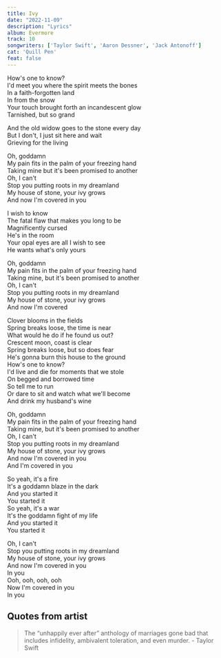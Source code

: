 ```yaml
---
title: Ivy
date: "2022-11-09"
description: "Lyrics"
album: Evermore
track: 10
songwriters: ['Taylor Swift', 'Aaron Dessner', 'Jack Antonoff']
cat: 'Quill Pen'
feat: false
---
```

<p className="verse-one">
How's one to know? <br />
I'd meet you where the spirit meets the bones <br />
In a faith-forgotten land <br />
In from the snow <br />
Your touch brought forth an incandescent glow <br />
Tarnished, but so grand <br />
</p>
<p className="pre-chorus">
And the old widow goes to the stone every day <br />
But I don't, I just sit here and wait <br />
Grieving for the living <br />
</p>
<p className="chorus">
Oh, goddamn <br />
My pain fits in the palm of your freezing hand <br />
Taking mine but it's been promised to another <br />
Oh, I can't <br />
Stop you putting roots in my dreamland <br />
My house of stone, your ivy grows <br />
And now I'm covered in you <br />
</p>
<p className="verse-two">
I wish to know <br />
The fatal flaw that makes you long to be <br />
Magnificently cursed <br />
He's in the room <br />
Your opal eyes are all I wish to see <br />
He wants what's only yours <br />
</p>
<p className="chorus">
Oh, goddamn <br />
My pain fits in the palm of your freezing hand <br />
Taking mine, but it's been promised to another <br />
Oh, I can't <br />
Stop you putting roots in my dreamland <br />
My house of stone, your ivy grows <br />
And now I'm covered <br />
</p>
<p className="verse-three">
Clover blooms in the fields <br />
Spring breaks loose, the time is near <br />
What would he do if he found us out? <br />
Crescent moon, coast is clear <br />
Spring breaks loose, but so does fear <br />
He's gonna burn this house to the ground <br />
How's one to know? <br />
I'd live and die for moments that we stole <br />
On begged and borrowed time <br />
So tell me to run <br />
Or dare to sit and watch what we'll become <br />
And drink my husband's wine <br />
</p>
<p className="chorus">
Oh, goddamn <br />
My pain fits in the palm of your freezing hand <br />
Taking mine, but it's been promised to another <br />
Oh, I can't <br />
Stop you putting roots in my dreamland <br />
My house of stone, your ivy grows <br />
And now I'm covered in you <br />
And I'm covered in you <br />
</p>
<p className="bridge">
So yeah, it's a fire <br />
It's a goddamn blaze in the dark <br />
And you started it <br />
You started it <br />
So yeah, it's a war <br />
It's the goddamn fight of my life <br />
And you started it <br />
You started it <br />
</p>
<p className="chorus">
Oh, I can't <br />
Stop you putting roots in my dreamland <br />
My house of stone, your ivy grows <br />
And now I'm covered in you <br />
In you <br />
Ooh, ooh, ooh, ooh <br />
Now I'm covered in you <br />
In you <br />
</p>

## Quotes from artist

<blockquote>
The “unhappily ever after” anthology of marriages gone bad that includes infidelity, ambivalent toleration, and even murder. - Taylor Swift
</blockquote>